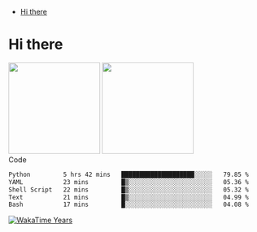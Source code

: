 <!--ts-->
* [Hi there](#hi-there)

<!-- Created by https://github.com/ekalinin/github-markdown-toc -->
<!-- Added by: runner, at: Tue Oct 11 06:47:49 UTC 2022 -->

<!--te-->


# Hi there

<!--
**BBuniverse/BBuniverse** is a ✨ _special_ ✨ repository because its `README.md` (this file) appears on your GitHub profile.

Here are some ideas to get you started:

- 🔭 I’m currently working on ...
- 🌱 I’m currently learning ...
- 👯 I’m looking to collaborate on ...
- 🤔 I’m looking for help with ...
- 💬 Ask me about ...
- 📫 How to reach me: ...
- 😄 Pronouns: ...
- ⚡ Fun fact: ...
-->


<div display="flex">
  <img src="https://github-readme-stats.vercel.app/api?username=BBuniverse&show_icons=true&count_private=true&theme=radical&hide_border=true" height="180"/>
  <img src="https://github-readme-stats.vercel.app/api/top-langs/?username=BBuniverse&layout=compact&theme=radical&hide_border=true" height="180"/>
</div
     

## Code
<!--START_SECTION:waka-->

```txt
Python         5 hrs 42 mins   ████████████████████░░░░░   79.85 %
YAML           23 mins         █▒░░░░░░░░░░░░░░░░░░░░░░░   05.36 %
Shell Script   22 mins         █▒░░░░░░░░░░░░░░░░░░░░░░░   05.32 %
Text           21 mins         █▒░░░░░░░░░░░░░░░░░░░░░░░   04.99 %
Bash           17 mins         █░░░░░░░░░░░░░░░░░░░░░░░░   04.08 %
```

<!--END_SECTION:waka-->
     
     

<a href="https://github.com/BBuniverse"><img align="center" alt="WakaTime Years" src="https://github-readme-stats.vercel.app/api/wakatime?username=@BBuniverse&custom_title=WakaTime Years State&layout=compact&time_range=last_year&theme=panda"/></a>
